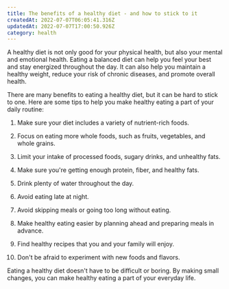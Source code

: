 ```yaml
---
title: The benefits of a healthy diet - and how to stick to it
createdAt: 2022-07-07T06:05:41.316Z
updatedAt: 2022-07-07T17:00:50.926Z
category: health
---
```


A healthy diet is not only good for your physical health, but also your mental and emotional health. Eating a balanced diet can help you feel your best and stay energized throughout the day. It can also help you maintain a healthy weight, reduce your risk of chronic diseases, and promote overall health.

There are many benefits to eating a healthy diet, but it can be hard to stick to one. Here are some tips to help you make healthy eating a part of your daily routine:

1. Make sure your diet includes a variety of nutrient-rich foods.

2. Focus on eating more whole foods, such as fruits, vegetables, and whole grains.

3. Limit your intake of processed foods, sugary drinks, and unhealthy fats.

4. Make sure you're getting enough protein, fiber, and healthy fats.

5. Drink plenty of water throughout the day.

6. Avoid eating late at night.

7. Avoid skipping meals or going too long without eating.

8. Make healthy eating easier by planning ahead and preparing meals in advance.

9. Find healthy recipes that you and your family will enjoy.

10. Don't be afraid to experiment with new foods and flavors.

Eating a healthy diet doesn't have to be difficult or boring. By making small changes, you can make healthy eating a part of your everyday life.
